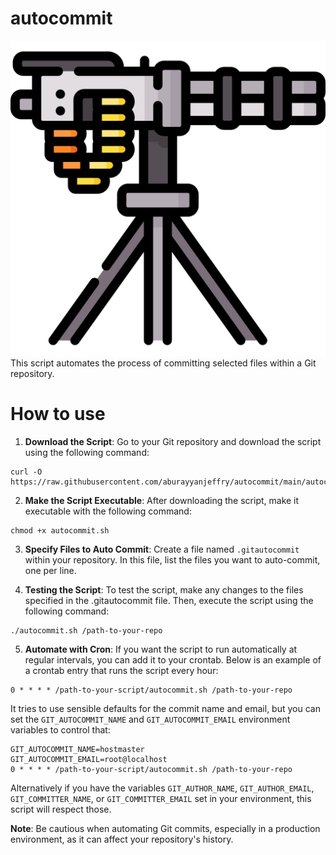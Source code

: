 # autocommit
![Alt text](img/machine-gun.png?raw=true "Title")
<br>
This script automates the process of committing selected files within a Git repository.

# How to use
1. **Download the Script**: Go to your Git repository and download the script using the following command:
```
curl -O https://raw.githubusercontent.com/aburayyanjeffry/autocommit/main/autocommit.sh
```

2. **Make the Script Executable**: After downloading the script, make it executable with the following command:
```
chmod +x autocommit.sh
```

3. **Specify Files to Auto Commit**: Create a file named `.gitautocommit` within your repository. In this file, list the files you want to auto-commit, one per line.

4. **Testing the Script**: To test the script, make any changes to the files specified in the .gitautocommit file. Then, execute the script using the following command:
```
./autocommit.sh /path-to-your-repo
```

5. **Automate with Cron**: If you want the script to run automatically at regular intervals, you can add it to your crontab. Below is an example of a crontab entry that runs the script every hour:
```
0 * * * * /path-to-your-script/autocommit.sh /path-to-your-repo
```

It tries to use sensible defaults for the commit name and email, but you can set the `GIT_AUTOCOMMIT_NAME` and `GIT_AUTOCOMMIT_EMAIL` environment variables to control that:
```
GIT_AUTOCOMMIT_NAME=hostmaster
GIT_AUTOCOMMIT_EMAIL=root@localhost
0 * * * * /path-to-your-script/autocommit.sh /path-to-your-repo
```

Alternatively if you have the variables `GIT_AUTHOR_NAME`, `GIT_AUTHOR_EMAIL`, `GIT_COMMITTER_NAME`, or `GIT_COMMITTER_EMAIL` set in your environment, this script will respect those.

**Note**: Be cautious when automating Git commits, especially in a production environment, as it can affect your repository's history.
